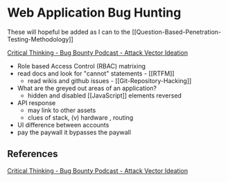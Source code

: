 # Web Application Bug Hunting 

These will hopeful be added as I can to the [[Question-Based-Penetration-Testing-Methodology]] 

[Critical Thinking - Bug Bounty Podcast - Attack Vector Ideation](https://www.youtube.com/watch?v=jDpQRBiUtCo)
- Role based Access Control (RBAC) matrixing  
- read docs and look for "cannot" statements - [[RTFM]]
    - read wikis and github issues - [[Git-Repository-Hacking]]
- What are the greyed out areas of an application?
    - hidden and disabled [[JavaScript]] elements reversed
- API response
    - may link to other assets
    - clues of stack, (v) hardware , routing
- UI difference between accounts
- pay the paywall it bypasses the paywall

## References

[Critical Thinking - Bug Bounty Podcast - Attack Vector Ideation](https://www.youtube.com/watch?v=jDpQRBiUtCo)
